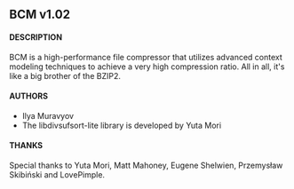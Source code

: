 ## BCM v1.02

#### DESCRIPTION
BCM is a high-performance file compressor that utilizes advanced context modeling
techniques to achieve a very high compression ratio. All in all, it's like a big
brother of the BZIP2.

#### AUTHORS
- Ilya Muravyov
- The libdivsufsort-lite library is developed by Yuta Mori

#### THANKS
Special thanks to Yuta Mori, Matt Mahoney, Eugene Shelwien, Przemysław Skibiński
and LovePimple.
